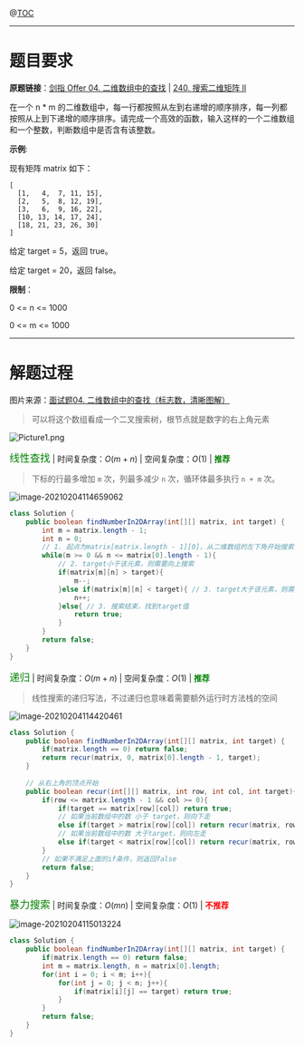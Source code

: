 @[TOC](目录)

***

# 题目要求

**原题链接**：[剑指 Offer 04. 二维数组中的查找](https://leetcode-cn.com/problems/er-wei-shu-zu-zhong-de-cha-zhao-lcof/) | [240. 搜索二维矩阵 II](https://leetcode-cn.com/problems/search-a-2d-matrix-ii/)

在一个 n * m 的二维数组中，每一行都按照从左到右递增的顺序排序，每一列都按照从上到下递增的顺序排序。请完成一个高效的函数，输入这样的一个二维数组和一个整数，判断数组中是否含有该整数。

**示例**:

现有矩阵 matrix 如下：

```
[
  [1,   4,  7, 11, 15],
  [2,   5,  8, 12, 19],
  [3,   6,  9, 16, 22],
  [10, 13, 14, 17, 24],
  [18, 21, 23, 26, 30]
]
```

给定 target = 5，返回 true。

给定 target = 20，返回 false。

**限制**：

0 <= n <= 1000

0 <= m <= 1000

***

# 解题过程

图片来源：[面试题04. 二维数组中的查找（标志数，清晰图解）](https://leetcode-cn.com/problems/er-wei-shu-zu-zhong-de-cha-zhao-lcof/solution/mian-shi-ti-04-er-wei-shu-zu-zhong-de-cha-zhao-zuo/)

> 可以将这个数组看成一个二叉搜索树，根节点就是数字的右上角元素

![Picture1.png](https://i.loli.net/2021/02/04/2N4x8ZynTreRP9c.png)

<font color=green size=4>线性查找</font> | 时间复杂度：$O(m+n)$ | 空间复杂度：$O(1)$ | <font color=green>**推荐**</font>

> 下标的行最多增加 `m` 次，列最多减少 `n` 次，循环体最多执行 `n + m` 次。

![image-20210204114659062](https://i.loli.net/2021/02/04/IkuLHXnlp3gi7FA.png)

```java
class Solution {
    public boolean findNumberIn2DArray(int[][] matrix, int target) {
        int m = matrix.length - 1;
        int n = 0;
        // 1. 起点为matrix[matrix.length - 1][0]，从二维数组的左下角开始搜索
        while(m >= 0 && n <= matrix[0].length - 1){
            // 2. target小于该元素，则需要向上搜索
            if(matrix[m][n] > target){
                m--;
            }else if(matrix[m][n] < target){ // 3. target大于该元素，则需要向右搜索
                n++;
            }else{ // 3. 搜索结束，找到target值
                return true;
            }
        }
        return false;
    }
}
```

<font color=green size=4>递归</font> | 时间复杂度：$O(m+n)$ | 空间复杂度：$O(1)$ | <font color=green>**推荐**</font>

> 线性搜索的递归写法，不过递归也意味着需要额外运行时方法栈的空间

![image-20210204114420461](https://i.loli.net/2021/02/04/jaJPFfQAimg7ENV.png)

```java
class Solution {
    public boolean findNumberIn2DArray(int[][] matrix, int target) {
        if(matrix.length == 0) return false;
        return recur(matrix, 0, matrix[0].length - 1, target);
    }
    
    // 从右上角的顶点开始
    public boolean recur(int[][] matrix, int row, int col, int target){
        if(row <= matrix.length - 1 && col >= 0){
            if(target == matrix[row][col]) return true;
            // 如果当前数组中的数 小于 target，则向下走
            else if(target > matrix[row][col]) return recur(matrix, row + 1, col, target);
            // 如果当前数组中的数 大于target，则向左走
            else if(target < matrix[row][col]) return recur(matrix, row, col - 1, target);
        }
        // 如果不满足上面的if条件，则返回false
        return false;
    }
}
```

<font color=green size=4>暴力搜索</font> | 时间复杂度：$O(mn)$ | 空间复杂度：$O(1)$ | <font color=red>**不推荐**</font>

![image-20210204115013224](https://i.loli.net/2021/02/04/GDrtPoUVqL6XJe4.png)

```java
class Solution {
    public boolean findNumberIn2DArray(int[][] matrix, int target) {
        if(matrix.length == 0) return false;
        int m = matrix.length, n = matrix[0].length;
        for(int i = 0; i < m; i++){
            for(int j = 0; j < n; j++){
                if(matrix[i][j] == target) return true;
            }
        }
        return false;
    }
}
```

